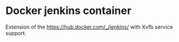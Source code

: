 # Docker jenkins container

Extension of the https://hub.docker.com/_/jenkins/ with Xvfb service support.
